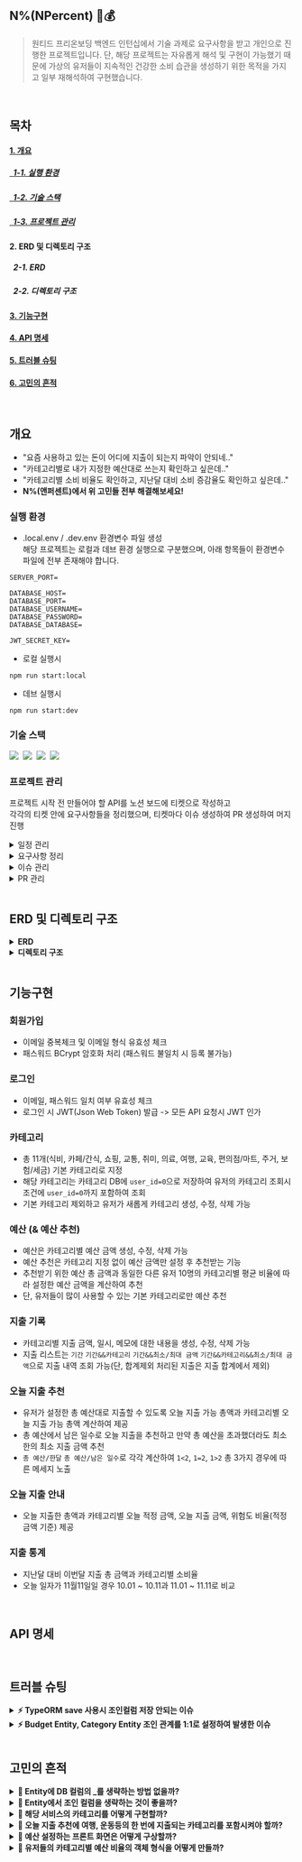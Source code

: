 ## N%(NPercent) 💸💰
> 원티드 프리온보딩 백엔드 인턴십에서 기술 과제로 요구사항을 받고 개인으로 진행한 프로젝트입니다. 단, 해당 프로젝트는 자유롭게 해석 및 구현이 가능했기 때문에 가상의 유저들이 지속적인 건강한 소비 습관을 생성하기 위한 목적을 가지고 일부 재해석하여 구현했습니다.

<br/>

## 목차
#### [1. 개요](#개요)
##### [&nbsp;&nbsp;1-1. 실행 환경](#실행-환경)
##### [&nbsp;&nbsp;1-2. 기술 스택](#기술-스택)
##### [&nbsp;&nbsp;1-3. 프로젝트 관리](#프로젝트-관리)
#### 2. ERD 및 디렉토리 구조
##### &nbsp;&nbsp;2-1. ERD
##### &nbsp;&nbsp;2-2. 디렉토리 구조
#### [3. 기능구현](#기능구현)
#### [4. API 명세](#API-명세)
#### [5. 트러블 슈팅](#트러블-슈팅)
#### [6. 고민의 흔적](#고민의-흔적)

</br>

## 개요
* "요즘 사용하고 있는 돈이 어디에 지출이 되는지 파악이 안되네.."</br>
* "카테고리별로 내가 지정한 예산대로 쓰는지 확인하고 싶은데.."</br>
* "카테고리별 소비 비율도 확인하고, 지난달 대비 소비 증감율도 확인하고 싶은데.."</br>
* **N%(앤퍼센트)에서 위 고민들 전부 해결해보세요!**

### 실행 환경
* .local.env / .dev.env 환경변수 파일 생성</br>
해당 프로젝트는 로컬과 데브 환경 실행으로 구분했으며, 아래 항목들이 환경변수 파일에 전부 존재해야 합니다.
```
SERVER_PORT=

DATABASE_HOST=
DATABASE_PORT=
DATABASE_USERNAME=
DATABASE_PASSWORD=
DATABASE_DATABASE=

JWT_SECRET_KEY=
```
* 로컬 실행시
```
npm run start:local
```

* 데브 실행시
```
npm run start:dev
```

### 기술 스택
<img src="https://img.shields.io/badge/TypeScript-version 5-3178C6">&nbsp;
<img src="https://img.shields.io/badge/Nest.js-version 10-E0234E">&nbsp;
<img src="https://img.shields.io/badge/TypeORM-version 0.3-fcad03">&nbsp;
<img src="https://img.shields.io/badge/MySQL-version 8-00758F">&nbsp;

### 프로젝트 관리
프로젝트 시작 전 만들어야 할 API를 노션 보드에 티켓으로 작성하고</br> 
각각의 티켓 안에 요구사항들을 정리했으며, 티켓마다 이슈 생성하여 PR 생성하여 머지 진행
<details>
<summary>일정 관리</summary>
<div markdown="1">
<img src="https://github.com/kangssu/NPercent/assets/83870420/c3a2e425-35f1-4bac-b3cf-b175993c127c">
</div>
</details>

<details>
<summary>요구사항 정리</summary>
<div markdown="1">
<img src="https://github.com/kangssu/NPercent/assets/83870420/e00a08cc-46f4-4d7f-9fff-91cc39efe6cb">
</div>
</details>

<details>
<summary>이슈 관리</summary>
<div markdown="1">
<img src="https://github.com/kangssu/NPercent/assets/83870420/81447805-58b8-46a4-b4c2-2c7fdc10aad0">
</div>
</details>

<details>
<summary>PR 관리</summary>
<div markdown="1">
<img src="https://github.com/kangssu/NPercent/assets/83870420/165d795b-1d33-44de-bc98-67a67be1c6c8">
</div>
</details>

</br>

## ERD 및 디렉토리 구조

<details>
<summary><strong>ERD</strong></summary>
<div markdown="1">
 
<img src="https://github.com/kangssu/FoodStreet/assets/83870420/d557f319-9e31-411c-a66d-207e7bf9f0a4">
</div>
</details>

<details>
<summary><strong>디렉토리 구조</strong></summary>
<div markdown="1">
 
```bash
src
 ┣ config
 ┃ ┗ databaseConfig.ts
 ┣ custom
 ┃ ┗ resultApi.ts
 ┣ decorator
 ┃ ┗ userDecorator.ts
 ┣ entity
 ┃ ┣ budget.entity.ts
 ┃ ┣ category.entity.ts
 ┃ ┣ expense.entity.ts
 ┃ ┗ user.entity.ts
 ┣ enum
 ┃ ┣ errorHttpStatus.enum.ts
 ┃ ┗ errorMessage.enum.ts
 ┣ feature
 ┃ ┣ auth
 ┃ ┃ ┣ guard
 ┃ ┃ ┃ ┗ jwt.guard.ts
 ┃ ┃ ┣ strategy
 ┃ ┃ ┃ ┗ jwt.strategy.ts
 ┃ ┃ ┣ auth.controller.ts
 ┃ ┃ ┣ auth.module.ts
 ┃ ┃ ┗ auth.service.ts
 ┃ ┣ budget
 ┃ ┃ ┣ budget.controller.ts
 ┃ ┃ ┣ budget.dto.ts
 ┃ ┃ ┣ budget.lib.ts
 ┃ ┃ ┣ budget.module.ts
 ┃ ┃ ┗ budget.service.ts
 ┃ ┣ category
 ┃ ┃ ┣ category.controller.ts
 ┃ ┃ ┣ category.dto.ts
 ┃ ┃ ┣ category.lib.ts
 ┃ ┃ ┣ category.module.ts
 ┃ ┃ ┗ category.service.ts
 ┃ ┣ expense
 ┃ ┃ ┣ expense.controller.ts
 ┃ ┃ ┣ expense.dto.ts
 ┃ ┃ ┣ expense.lib.ts
 ┃ ┃ ┣ expense.module.ts
 ┃ ┃ ┗ expense.service.ts
 ┃ ┣ search
 ┃ ┃ ┣ search.controller.ts
 ┃ ┃ ┣ search.dto.ts
 ┃ ┃ ┣ search.module.ts
 ┃ ┃ ┗ search.service.ts
 ┃ ┗ user
 ┃ ┃ ┣ user.controller.ts
 ┃ ┃ ┣ user.dto.ts
 ┃ ┃ ┣ user.lib.ts
 ┃ ┃ ┣ user.module.ts
 ┃ ┃ ┗ user.service.ts
 ┣ util
 ┃ ┗ util.ts
 ┣ app.controller.spec.ts
 ┣ app.controller.ts
 ┣ app.module.ts
 ┣ app.service.ts
 ┗ main.ts
```
</div>
</details>

</br>

## 기능구현
### 회원가입
* 이메일 중복체크 및 이메일 형식 유효성 체크
* 패스워드 BCrypt 암호화 처리 (패스워드 불일치 시 등록 불가능)

### 로그인
* 이메일, 패스워드 일치 여부 유효성 체크
* 로그인 시 JWT(Json Web Token) 발급 -> 모든 API 요청시 JWT 인가

### 카테고리
* 총 11개(식비, 카페/간식, 쇼핑, 교통, 취미, 의료, 여행, 교육, 편의점/마트, 주거, 보험/세금) 기본 카테고리로 지정
* 해당 카테고리는 카테고리 DB에 `user_id=0`으로 저장하여 유저의 카테고리 조회시 조건에 `user_id=0`까지 포함하여 조회
* 기본 카테고리 제외하고 유저가 새롭게 카테고리 생성, 수정, 삭제 가능

### 예산 (& 예산 추천)
* 예산은 카테고리별 예산 금액 생성, 수정, 삭제 가능
* 예산 추천은 카테고리 지정 없이 예산 금액만 설정 후 추천받는 기능
* 추천받기 위한 예산 총 금액과 동일한 다른 유저 10명의 카테고리별 평균 비율에 따라 설정한 예산 금액을 계산하여 추천
* 단, 유저들이 많이 사용할 수 있는 기본 카테고리로만 예산 추천

### 지출 기록
* 카테고리별 지출 금액, 일시, 메모에 대한 내용을 생성, 수정, 삭제 가능
* 지출 리스트는 `기간` `기간&&카테고리` `기간&&최소/최대 금액` `기간&&카테고리&&최소/최대 금액`으로 지출 내역 조회 가능(단, 합계제외 처리된 지출은 지출 합계에서 제외)

### 오늘 지출 추천
* 유저가 설정한 총 예산대로 지출할 수 있도록 오늘 지출 가능 총액과 카테고리별 오늘 지출 가능 총액 계산하여 제공
* 총 예산에서 남은 일수로 오늘 지출을 추천하고 만약 총 예산을 초과했더라도 최소한의 최소 지출 금액 추천
* `총 예산/한달` `총 예산/남은 일수`로 각각 계산하여 `1<2`, `1=2`, `1>2` 총 3가지 경우에 따른 메세지 노출

### 오늘 지출 안내
* 오늘 지출한 총액과 카테고리별 오늘 적정 금액, 오늘 지출 금액, 위험도 비율(적정 금액 기준) 제공

### 지출 통계
* 지난달 대비 이번달 지출 총 금액과 카테고리별 소비율
* 오늘 일자가 11월11일일 경우 10.01 ~ 10.11과 11.01 ~ 11.11로 비교

</br>

## API 명세

</br>

## 트러블 슈팅
<details>
<summary><strong>⚡ TypeORM save 사용시 조인컬럼 저장 안되는 이슈</strong></summary>
<div markdown="1">
<p> 
 
기존에는 DB 테이블로 만든 컬럼들을 Entity에 전부 명시해줬었다. 그 이유는 Entity가 결국 DB 테이블 그 자체라고 생각했기 때문이다.</br>
하지만 팀 프로젝트 당시 조인으로 사용할 때 조인 컬럼은 중복된 값이니까 생략한다는 얘기를 듣고 사용해보기로 했다. 뭐든지 정답은 없다고 생각하기 때문이다.</br>

여기서 기존에 사용하던 방식인 아래 코드처럼 작성했다가 조인컬럼이 저장이 안 되는 것을 발견했다.</br>
```
createCategory(
    userId: number,
    createCategoryDto: CreateCategoryDto,
  ): Promise<Category> {
    return this.categoryRepository.save({
      ...createCategoryDto,
      userId: userId,
    });
  }
```

위에 방식은 Entity에 DB 테이블로 만든 컬럼이 전부 존재할 경우였고 구글링을 통해 여러 방법을 확인하고</br>
아래 코드로 작성을 하기로 했다. 즉, 조인을 사용했기 때문에 조인된 객체를 불러 그 안에 저장해주는 방식으로 사용해서 해결할 수 있었다.</br>
```
createCategory(
    userId: number,
    createCategoryDto: CreateCategoryDto,
  ): Promise<Category> {
    return this.categoryRepository.save({
      ...createCategoryDto,
      user: { id: userId },
    });
  }
```
</p>
</div>
</details>

<details>
<summary><strong>⚡ Budget Entity, Category Entity 조인 관계를 1:1로 설정하여 발생한 이슈</strong></summary>
<div markdown="1">
<p>
 
하나의 카테고리는 하나의 예산을 갖는다. 예를 들어 한명의 유저가 식비 카테고리를 선택하고</br>
40만원 예산을 설정하여 저장하면 식비 카테고리로 예산을 더 추가할 때는 새롭게 생성하는 것이 아닌</br>
기존의 예산에서 식비 카테고리의 예산을 50만원 이런식으로 수정하기 때문이다.</br>

그렇기 때문에 Budget과 Category의 조인 관계를 1:1로 설정했지만 아래 에러가 발생하였다.</br>
`Error: Duplicate entry '11' for key 'budgets.REL_4bb589bf6db49e8c1fd6af05f4’`</br>

해당 에러를 발견하고 미쳐 생각하지 못한 부분이 있었다. 기본 카테고리의 경우 여러명의 유저들에게 동일한 id 값으로 들어간다.</br>
예를 들어 A 유저가 categoryId=1(기본 카테고리)를 저장하고 B 유저가 categoryId=1을 또 저장하면 생기게 되는 중복 오류였다.</br>

그래서 결국 하나의 카테고리는 여러가지 예산을 가질 수 있는 1:N 관계로 수정하여 해결할 수 있었다.
</p>
</div>
</details>

</br>

## 고민의 흔적
<details>
<summary><strong>📝 Entity에 DB 컬럼의 _를 생략하는 방법 없을까?</strong></summary>
<div markdown="1">
<p>
 
DB 테이블 컬럼을 만들때 created_at 이런식으로 _를 사용하는 경우가 있다.</br> 
_가 포함되는 컬럼은 Entity에 아래처럼 전부 컬럼 이름을 전부 명시해줘야했다.</br>

```
  @Column({ name: 'expensed_at' })
  expensedAt!: Date;
```

항상 위 코드처럼 작성했지만 문득 생략할 수 있는 방법은 없을까?라는 궁금증이 생겼고</br>
구글링으로 방법을 찾게 되었다. `app.module.ts` 파일에서 TypeORM 옵셥으로 `namingStrategy: new SnakeNamingStrategy()` 코드를 추가해주면 해결할 수 있었다.
</p>
</div>
</details>

<details>
<summary><strong>📝 Entity에서 조인 컬럼을 생략하는 것이 좋을까?</strong></summary>
<div markdown="1">
<p>

Entity가 결국 DB 테이블 그 자체라고 생각했기 때문에 조인컬럼도 항상 명시를 해주다가 이번 팀 프로젝트때 생략해도 된다는 팀원의 얘기를 듣고 생략해서 사용해봤었다.</br>

다만, 생략한다면 TypeORM의 `leftJoinAndSelect`로 가져와서 조건문에 사용해줄 수 있다.</br>
```
async getCategories(userId: number): Promise<Category[]> {
    return await this.categoryRepository
      .createQueryBuilder('categories')
      .leftJoinAndSelect('categories.user','user')
      .where('user.id = :userId', { userId })
      .orWhere('user.id = :defaultUserId', { defaultUserId: 0 })
      .getMany();
  }
```
</br>

Entity에 생략하지 않고 작성하면 조건문에서 바로 사용할 때 TypeORM의 `leftJoinAndSelect`를 생략하여 1줄을 줄일 수 있었다.</br>
```
async getCategories(userId: number): Promise<Category[]> {
    return await this.categoryRepository
      .createQueryBuilder('categories')
      .where('categories.userId = :userId', { userId })
      .orWhere('categories.userId = :defaultUserId', { defaultUserId: 0 })
      .getMany();
  }
```
</br>

솔직히 코드상으로는 1줄의 차이였지만 단순히 조건문에 사용되는 조인컬럼이 필요한 함수가 많아진다면 굳이 Entity에서 생략할 필요가 있을까?라는 생각이 들게 되었고 생략해야하는 타당한 이유를 찾을 수 없었기 때문에 기존에 사용하던 방식으로 전체적으로 리펙토링을 했다.

</p>
</div>
</details>

<details>
<summary><strong>📝 해당 서비스의 카테고리를 어떻게 구현할까?</strong></summary>
<div markdown="1">
<p>
 
초기 요구사항은 고정된 카테고리로만 사용해도 되고 자유롭게 구현하라고 말씀해주셨다.</br>
"고정 카테고리도 있고 유저가 직접 추가도 할 수 있어야 될 것 같은데?"에 대한 고민들이 하던 도중</br>
문득 토스에서 결제한 내역을 자동으로 소비 카테고리에 맞게 보여주고 소비율도 같이 보여줬던 서비스가 생각났다.</br>

해당 서비스를 확인해보니까 기본 카테고리가 22개 정도 되었고</br>
자유롭게 생성, 수정, 삭제할 수 있어서 원했던 방향과 비슷했기 때문에 참고하기로 결정했다.</br>

그중 11개의 카테고리를 기본 카테고리로 고정으로 DB에 저장해두고</br>
개개인의 유저가 필요한 카테고리를 자유롭게 생성, 수정, 삭제할 수 있도록 구현하게 되었다.
</p>
</div>
</details>

<details>
<summary><strong>📝 오늘 지출 추천에 여행, 운동등의 한 번에 지출되는 카테고리를 포함시켜야 할까?</strong></summary>
<div markdown="1">
<p>
 
오늘 지출 추천시 남은 총 예산 금액에서 카테고리별 비율대로 사용할 수 있는 금액을 추천하는 것인데</br>
여행이나 운동은 매일 지출하는 것이 아닌 한 달에 한번 20만원 또는 한 달에 3번 5만원씩 지출되는 것이라면 오늘 지출 추천 서비스와는 맞지 않는다고 생각했다.</br>

그래서 사용자가 매일매일 사용할 수 있는 식비, 카페/간식, 교통 카테고리로만 오늘 지출 추천을 총 예산에서 다른 카테고리의 예산 금액을 제외하여서 계산해주었다.
</p>
</div>
</details>

<details>
<summary><strong>📝 예산 설정하는 프론트 화면은 어떻게 구상할까?</strong></summary>
<div markdown="1">
<p>

처음에는 여러개의 예산을 등록하고 수정할 수 있게 화면을 구상했지만, 예산 내역이 20개 이상으로</br>
등록되어 있을 경우 해당 내역들까지 넘길 필요가 있을까? 라는 생각이 들면서 고민을 하게 되었다.</br>
그래서 아래 이미지처럼 등록시에는 여러개를, 수정시에는 개별로 수정/삭제 할 수 있게 구상했다.</br>

<img src="https://github.com/kangssu/NPercent/assets/83870420/0c3a68c5-441c-4f10-bb67-eb27d96d8c85"></br>

이전 개인 프로젝트 할 때 프론트도 같이 만들어봤던 경험 때문에 프론트를 먼저 생각해보고</br>
로직을 생각하는 순서로 바뀐 계기가 되었다. 이렇게 생각하게 되니까 이해하기도 쉽고 로직이 머릿속에 그려지기 때문이다.
</p>
</div>
</details>

<details>
<summary><strong>📝 유저들의 카테고리별 예산 비율의 객체 형식을 어떻게 만들까?</strong></summary>
<div markdown="1">
<p>

자신의 카테고리별 예산 비율이 아닌, 다른 유저들의 카테고리별 예산 비율을 계산하여 가져와서 중복되는 카테고리들끼리 합쳐서 평균 비율을 구하는 것이 목적이였다.</br>

초기에는 아래 코드처럼 userId=1 유저의 카테고리들을 내부 배열로 묶어서 분리하고 싶었다. (아래 결과값 참고)</br>

```
private budgetCategoriesTotalRatio(
    otherUserBudgets: Budget[],
    defaultCategory: string[],
  ) {
    const userCategoryBudgetRatio = otherUserBudgets.reduce((acc, current) => {
      if (defaultCategory.includes(current.category.name)) {
        const categoryBudgetRatio =
          (Number(current.amount) / Number(current.totalAmount)) * 100;

        acc[current.userId] = acc[current.userId] || [];
        acc[current.userId].push({
          categoryName: current.category.name,
          ratio: Math.floor(categoryBudgetRatio * 10) / 10,
        });
      }

      return acc;
    }, {});

    const changedUserCategoryBudgetRatio = Object.keys(
      userCategoryBudgetRatio,
    ).map((key) => {
      return { userId: key, budgetCategoryRatio: userCategoryBudgetRatio[key] };
    });
    return changedUserCategoryBudgetRatio;
  }

// 결과값
userCategoryBudgetRatio :  [
  {
    userId: '1',
    budgetCategoryRatio: [ [Object], [Object], [Object], [Object] ]
  }
]

// 결과값의 Object를 보기 위해 반복
userCategoryBudgetRatio 1:  {
  userId: '1',
  budgetCategoryRatio: [
    { categoryName: '편의점/마트', ratio: 14.2 },
    { categoryName: '식비', ratio: 14.2 },
    { categoryName: '교통', ratio: 42.8 },
    { categoryName: '주거', ratio: 28.5 }
  ]
}
```
</br>

하지만, 이렇게 할 경우 중복된 카테고리들끼리 비율을 합쳐야 하기 때문에 굳이 userId 끼리 묶어야 하나? 라는 의문점에 아래 코드로 다시 수정을 했다.</br>

```
private calculationUserBudgetTotalRatios(
    userBudgetRatios: userBudgetRatiosObject[],
    deduplicationUserIds: number[],
  ) {
    const userBudgetAverageRatios = userBudgetRatios
      .reduce((acc, current) => {
        const existingCategory = acc.find(
          (item) =>
            item.userId !== current.userId &&
            item.categoryName === current.categoryName,
        );

        if (existingCategory) {
          existingCategory.ratio += current.ratio;
        } else {
          acc.push({
            categoryName: current.categoryName,
            ratio: current.ratio,
          });
        }

        return acc;
      }, [])
      .map((item) => ({
        categoryName: item.categoryName,
        ratio: Math.floor((item.ratio / deduplicationUserIds.length) * 10) / 10,
      }));

    return userBudgetAverageRatios;
  }

// 결과값 (각각의 중복되는 카테고리의 비율 합에서 평균까지 구한 값)
userBudgetAverageRatios :  [
  { categoryName: '편의점/마트', ratio: 7.1 },
  { categoryName: '식비', ratio: 23.8 },
  { categoryName: '교통', ratio: 24.7 },
  { categoryName: '주거', ratio: 20.9 },
  { categoryName: '카페/간식', ratio: 6.6 },
  { categoryName: '쇼핑', ratio: 6.6 },
  { categoryName: '여행', ratio: 6.6 }
]
```
</br>

다양한 방법으로 생각하다보니 처음 생각했던 코드보다 수정한 코드가 더 적합한 코드인 것 같다. 이때 느꼈던 것은 한 번 생각하고 끝이 아니라 더 다양하게 생각해보는 것도 중요하다고 생각하게 된 계기였다.

</p>
</div>
</details>